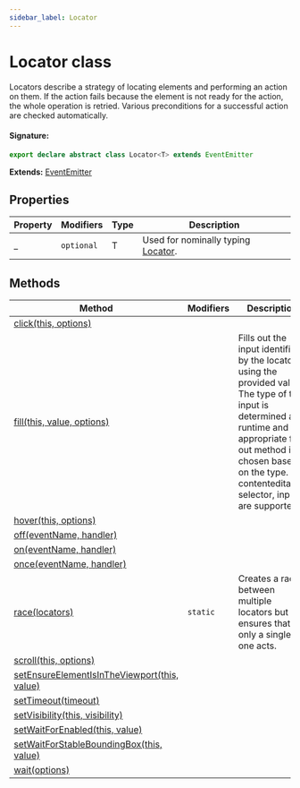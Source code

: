 ```yaml
---
sidebar_label: Locator
---
```


# Locator class

Locators describe a strategy of locating elements and performing an action on them. If the action fails because the element is not ready for the action, the whole operation is retried. Various preconditions for a successful action are checked automatically.

#### Signature:

```typescript
export declare abstract class Locator<T> extends EventEmitter
```

**Extends:** [EventEmitter](./puppeteer.eventemitter.md)

## Properties

| Property | Modifiers             | Type | Description                                                  |
| -------- | --------------------- | ---- | ------------------------------------------------------------ |
| \_       | <code>optional</code> | T    | Used for nominally typing [Locator](./puppeteer.locator.md). |

## Methods

| Method                                                                                                 | Modifiers           | Description                                                                                                                                                                                                                              |
| ------------------------------------------------------------------------------------------------------ | ------------------- | ---------------------------------------------------------------------------------------------------------------------------------------------------------------------------------------------------------------------------------------- |
| [click(this, options)](./puppeteer.locator.click.md)                                                   |                     |                                                                                                                                                                                                                                          |
| [fill(this, value, options)](./puppeteer.locator.fill.md)                                              |                     | Fills out the input identified by the locator using the provided value. The type of the input is determined at runtime and the appropriate fill-out method is chosen based on the type. contenteditable, selector, inputs are supported. |
| [hover(this, options)](./puppeteer.locator.hover.md)                                                   |                     |                                                                                                                                                                                                                                          |
| [off(eventName, handler)](./puppeteer.locator.off.md)                                                  |                     |                                                                                                                                                                                                                                          |
| [on(eventName, handler)](./puppeteer.locator.on.md)                                                    |                     |                                                                                                                                                                                                                                          |
| [once(eventName, handler)](./puppeteer.locator.once.md)                                                |                     |                                                                                                                                                                                                                                          |
| [race(locators)](./puppeteer.locator.race.md)                                                          | <code>static</code> | Creates a race between multiple locators but ensures that only a single one acts.                                                                                                                                                        |
| [scroll(this, options)](./puppeteer.locator.scroll.md)                                                 |                     |                                                                                                                                                                                                                                          |
| [setEnsureElementIsInTheViewport(this, value)](./puppeteer.locator.setensureelementisintheviewport.md) |                     |                                                                                                                                                                                                                                          |
| [setTimeout(timeout)](./puppeteer.locator.settimeout.md)                                               |                     |                                                                                                                                                                                                                                          |
| [setVisibility(this, visibility)](./puppeteer.locator.setvisibility.md)                                |                     |                                                                                                                                                                                                                                          |
| [setWaitForEnabled(this, value)](./puppeteer.locator.setwaitforenabled.md)                             |                     |                                                                                                                                                                                                                                          |
| [setWaitForStableBoundingBox(this, value)](./puppeteer.locator.setwaitforstableboundingbox.md)         |                     |                                                                                                                                                                                                                                          |
| [wait(options)](./puppeteer.locator.wait.md)                                                           |                     |                                                                                                                                                                                                                                          |
